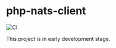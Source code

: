 # php-nats-client

![CI](https://github.com/marein/php-nats-client/workflows/CI/badge.svg?branch=master)

This project is in early development stage.
